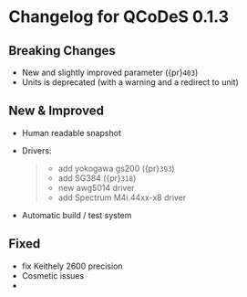 # Changelog for QCoDeS 0.1.3

## Breaking Changes

- New and slightly improved parameter ({pr}`403`)
- Units is deprecated (with a warning and a redirect to unit)

## New & Improved

- Human readable snapshot

- Drivers:

  > - add yokogawa gs200 ({pr}`393`)
  > - add  SG384 ({pr}`318`)
  > - new awg5014 driver
  > - add  Spectrum M4i.44xx-x8 driver

- Automatic build / test system

## Fixed

- fix Keithely 2600 precision
- Cosmetic issues
-
